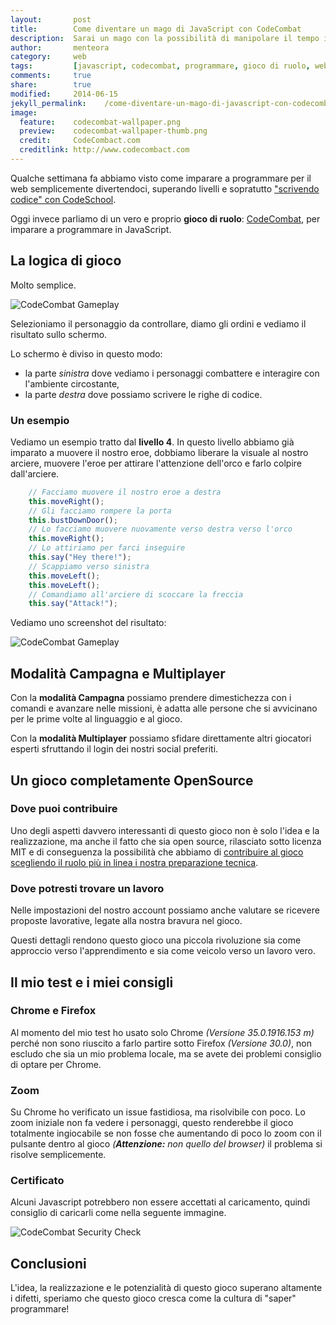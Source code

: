 ```yaml
---
layout:       post
title:        Come diventare un mago di JavaScript con CodeCombat
description:  Sarai un mago con la possibilità di manipolare il tempo in un gioco di ruolo OpenSource dove il tuo potere è JavaScript. Comanderai i tuoi eroi e vincerai la tua battaglia per imparare questo linguaggio?
author:       menteora
category:     web
tags:         [javascript, codecombat, programmare, gioco di ruolo, web]
comments:     true
share:        true
modified:     2014-06-15
jekyll_permalink:    /come-diventare-un-mago-di-javascript-con-codecombat
image:
  feature:    codecombat-wallpaper.png
  preview:    codecombat-wallpaper-thumb.png
  credit:     CodeCombact.com
  creditlink: http://www.codecombact.com
---
```


Qualche settimana fa abbiamo visto come imparare a programmare per il web semplicemente divertendoci, superando livelli e sopratutto ["scrivendo codice" con CodeSchool](/news/come-imparare-nuovi-linguaggi-web-semplicemente-divertendosi).

Oggi invece parliamo di un vero e proprio **gioco di ruolo**: [CodeCombat](http://www.codecombat.com), per imparare a programmare in JavaScript.

## La logica di gioco

Molto semplice.

![CodeCombat Gameplay](/images/codecombat-gameplay-simplified.png)

Selezioniamo il personaggio da controllare, diamo gli ordini e vediamo il risultato sullo schermo.

Lo schermo è diviso in questo modo: 

- la parte *sinistra* dove vediamo i personaggi combattere e interagire con l'ambiente circostante,
- la parte *destra* dove possiamo scrivere le righe di codice.

### Un esempio

Vediamo un esempio tratto dal **livello 4**.
In questo livello abbiamo già imparato a muovere il nostro eroe, dobbiamo liberare la visuale al nostro arciere, muovere l'eroe per attirare l'attenzione dell'orco e farlo colpire dall'arciere.

```javascript
    // Facciamo muovere il nostro eroe a destra
    this.moveRight();
    // Gli facciamo rompere la porta
    this.bustDownDoor();
    // Lo facciamo muovere nuovamente verso destra verso l'orco
    this.moveRight();
    // Lo attiriamo per farci inseguire
    this.say("Hey there!");
    // Scappiamo verso sinistra
    this.moveLeft();
    this.moveLeft();
    // Comandiamo all'arciere di scoccare la freccia
    this.say("Attack!");
```

Vediamo uno screenshot del risultato:

![CodeCombat Gameplay](/images/codecombat-gameplay-characters.png)

## Modalità Campagna e Multiplayer

Con la **modalità Campagna** possiamo prendere dimestichezza con i comandi e avanzare nelle missioni, è adatta alle persone che si avvicinano per le prime volte al linguaggio e al gioco.

Con la **modalità Multiplayer** possiamo sfidare direttamente altri giocatori esperti sfruttando il login dei nostri social preferiti.

## Un gioco completamente OpenSource

### Dove puoi contribuire

Uno degli aspetti davvero interessanti di questo gioco non è solo l'idea e la realizzazione, ma anche il fatto che sia open source, rilasciato sotto licenza MIT e di conseguenza la possibilità che abbiamo di [contribuire al gioco scegliendo il ruolo più in linea i nostra preparazione tecnica](https://codecombat.com/contribute).

### Dove potresti trovare un lavoro

Nelle impostazioni del nostro account possiamo anche valutare se ricevere proposte lavorative, legate alla nostra bravura nel gioco.

Questi dettagli rendono questo gioco una piccola rivoluzione sia come approccio verso l'apprendimento e sia come veicolo verso un lavoro vero.

## Il mio test e i miei consigli

### Chrome e Firefox

Al momento del mio test ho usato solo Chrome *(Versione 35.0.1916.153 m)* perché non sono riuscito a farlo partire sotto Firefox *(Versione 30.0)*, non escludo che sia un mio problema locale, ma se avete dei problemi consiglio di optare per Chrome.

### Zoom

Su Chrome ho verificato un issue fastidiosa, ma risolvibile con poco.
Lo zoom iniziale non fa vedere i personaggi, questo renderebbe il gioco totalmente ingiocabile se non fosse che aumentando di poco lo zoom con il pulsante dentro al gioco *(**Attenzione:** non quello del browser)* il problema si risolve semplicemente.

### Certificato

Alcuni Javascript potrebbero non essere accettati al caricamento, quindi consiglio di caricarli come nella seguente immagine.

![CodeCombat Security Check](/images/codecombat-security.png)

## Conclusioni

L'idea, la realizzazione e le potenzialità di questo gioco superano altamente i difetti, speriamo che questo gioco cresca come la cultura di "saper" programmare!